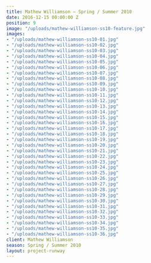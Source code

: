 ```yaml
---
title: Mathew Williamson — Spring / Summer 2010
date: 2016-12-15 00:00:00 Z
position: 9
image: "/uploads/mathew-williamson-ss10-feature.jpg"
images:
- "/uploads/mathew-williamson-ss10-01.jpg"
- "/uploads/mathew-williamson-ss10-02.jpg"
- "/uploads/mathew-williamson-ss10-03.jpg"
- "/uploads/mathew-williamson-ss10-04.jpg"
- "/uploads/mathew-williamson-ss10-05.jpg"
- "/uploads/mathew-williamson-ss10-06.jpg"
- "/uploads/mathew-williamson-ss10-07.jpg"
- "/uploads/mathew-williamson-ss10-08.jpg"
- "/uploads/mathew-williamson-ss10-09.jpg"
- "/uploads/mathew-williamson-ss10-10.jpg"
- "/uploads/mathew-williamson-ss10-11.jpg"
- "/uploads/mathew-williamson-ss10-12.jpg"
- "/uploads/mathew-williamson-ss10-13.jpg"
- "/uploads/mathew-williamson-ss10-14.jpg"
- "/uploads/mathew-williamson-ss10-15.jpg"
- "/uploads/mathew-williamson-ss10-16.jpg"
- "/uploads/mathew-williamson-ss10-17.jpg"
- "/uploads/mathew-williamson-ss10-18.jpg"
- "/uploads/mathew-williamson-ss10-19.jpg"
- "/uploads/mathew-williamson-ss10-20.jpg"
- "/uploads/mathew-williamson-ss10-21.jpg"
- "/uploads/mathew-williamson-ss10-22.jpg"
- "/uploads/mathew-williamson-ss10-23.jpg"
- "/uploads/mathew-williamson-ss10-24.jpg"
- "/uploads/mathew-williamson-ss10-25.jpg"
- "/uploads/mathew-williamson-ss10-26.jpg"
- "/uploads/mathew-williamson-ss10-27.jpg"
- "/uploads/mathew-williamson-ss10-28.jpg"
- "/uploads/mathew-williamson-ss10-29.jpg"
- "/uploads/mathew-williamson-ss10-30.jpg"
- "/uploads/mathew-williamson-ss10-31.jpg"
- "/uploads/mathew-williamson-ss10-32.jpg"
- "/uploads/mathew-williamson-ss10-33.jpg"
- "/uploads/mathew-williamson-ss10-34.jpg"
- "/uploads/mathew-williamson-ss10-35.jpg"
- "/uploads/mathew-williamson-ss10-36.jpg"
client: Mathew Williamson
season: Spring / Summer 2010
layout: project-runway
---
```



